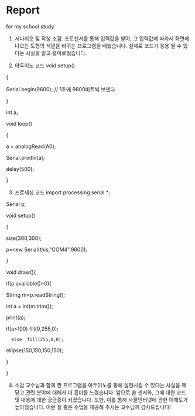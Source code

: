 # Report
for my school study.


1. 시나리오 및 작성 소감.
조도센서를 통해 입력값을 받아, 그 입력값에 따라서 화면에 나오는 도형의 색깔을 바꾸는 프로그램을 배웠습니다.
실제로 코드가 응용 될 수 있다는 사실을 알고 흥미로웠습니다.


2. 아두이노 코드
void setup()

{

  Serial.begin(9600); // 1초에 9600비트씩 보낸다.

}

int a;

void loop()

{

  a = analogRead(A0);

  Serial.println(a);

  delay(500);

}


3. 프로세싱 코드
import processing.serial.*;

Serial p;

 

void setup()

{

  size(300,300);

  p=new Serial(this,"COM4",9600);

}

void draw(){

 if(p.available()>0){

   String m=p.readString();

   int a = int(m.trim());

   print(a);

   if(a>100) fill(0,255,0);

      else  fill(255,0,0);

   ellipse(150,150,150,150);

   }

}


4. 소감
교수님과 함께 짠 프로그램을 아두이노를 통해 실현시킬 수 있다는 사실을 깨닫고 관련 분야에 대해서 더 흥미를 느꼈습니다.
앞으로 쓸 센서와, 그에 대한 코드 및 내용에 대한 궁금증이 커졌습니다.
또한, 이를 통해 사물인터넷에 관한 이해도가 높아졌습니다.
이런 질 좋은 수업을 제공해 주시는 교수님께 감사드립니다!
